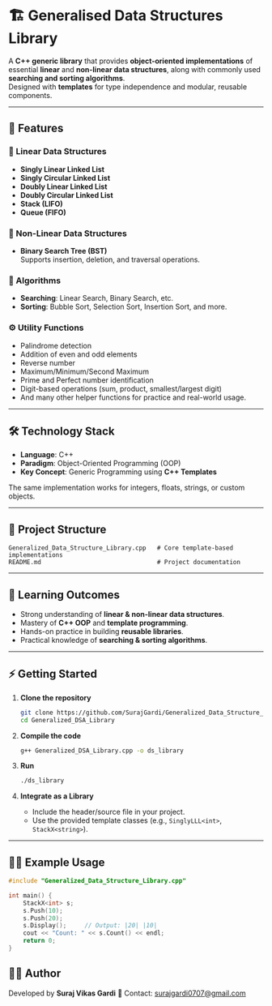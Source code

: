 # 🏗️ Generalised Data Structures Library

A **C++ generic library** that provides **object-oriented implementations** of essential **linear** and **non-linear data structures**, along with commonly used **searching and sorting algorithms**.  
Designed with **templates** for type independence and modular, reusable components.

---

## 🚀 Features

### 📂 Linear Data Structures
- **Singly Linear Linked List**
- **Singly Circular Linked List**
- **Doubly Linear Linked List**
- **Doubly Circular Linked List**
- **Stack (LIFO)**
- **Queue (FIFO)**

### 🌳 Non-Linear Data Structures
- **Binary Search Tree (BST)**  
  Supports insertion, deletion, and traversal operations.

### 🔎 Algorithms
- **Searching**: Linear Search, Binary Search, etc.
- **Sorting**: Bubble Sort, Selection Sort, Insertion Sort, and more.

### ⚙️ Utility Functions
- Palindrome detection
- Addition of even and odd elements
- Reverse number
- Maximum/Minimum/Second Maximum
- Prime and Perfect number identification
- Digit-based operations (sum, product, smallest/largest digit)
- And many other helper functions for practice and real-world usage.

---

## 🛠️ Technology Stack
- **Language**: C++  
- **Paradigm**: Object-Oriented Programming (OOP)  
- **Key Concept**: Generic Programming using **C++ Templates**  

The same implementation works for integers, floats, strings, or custom objects.

---

## 📂 Project Structure
```
Generalized_Data_Structure_Library.cpp   # Core template-based implementations
README.md                                # Project documentation
```

---

## 🧩 Learning Outcomes
- Strong understanding of **linear & non-linear data structures**.
- Mastery of **C++ OOP** and **template programming**.
- Hands-on practice in building **reusable libraries**.
- Practical knowledge of **searching & sorting algorithms**.

---

## ⚡ Getting Started

1. **Clone the repository**  
   ```bash
   git clone https://github.com/SurajGardi/Generalized_Data_Structure_Library.git
   cd Generalized_DSA_Library
   ```

2. **Compile the code**  
   ```bash
   g++ Generalized_DSA_Library.cpp -o ds_library
   ```

3. **Run**  
   ```bash
   ./ds_library
   ```

4. **Integrate as a Library**  
   - Include the header/source file in your project.  
   - Use the provided template classes (e.g., `SinglyLLL<int>`, `StackX<string>`).

---

## 🧑‍💻 Example Usage
```cpp
#include "Generalized_Data_Structure_Library.cpp"

int main() {
    StackX<int> s;
    s.Push(10);
    s.Push(20);
    s.Display();     // Output: |20| |10|
    cout << "Count: " << s.Count() << endl;
    return 0;
}
```


## 👨‍💻 Author

Developed by **Suraj Vikas Gardi**
📧 Contact: surajgardi0707@gmail.com
